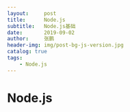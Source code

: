 ```yaml
---
layout:     post 
title:      Node.js
subtitle:   Node.js基础
date:       2019-09-02
author:     张鹏
header-img: img/post-bg-js-version.jpg
catalog: true   
tags:                         
    - Node.js
---
```


# Node.js


